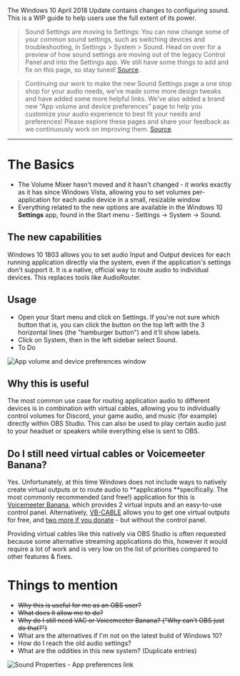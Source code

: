 The Windows 10 April 2018 Update contains changes to configuring sound. This is a WIP guide to help users use the full extent of its power.

> Sound Settings are moving to Settings: You can now change some of your common sound settings, such as switching devices and troubleshooting, in Settings > System > Sound. Head on over for a preview of how sound settings are moving out of the legacy Control Panel and into the Settings app. We still have some things to add and fix on this page, so stay tuned! [Source](https://blogs.windows.com/windowsexperience/2017/11/08/announcing-windows-10-insider-preview-build-17035-pc/#fAGsyK2Z5rg88zRD.97).

> Continuing our work to make the new Sound Settings page a one stop shop for your audio needs, we’ve made some more design tweaks and have added some more helpful links. We’ve also added a brand new “App volume and device preferences” page to help you customize your audio experience to best fit your needs and preferences! Please explore these pages and share your feedback as we continuously work on improving them. [Source](https://blogs.windows.com/windowsexperience/2018/01/11/announcing-windows-10-insider-preview-build-17074-pc/#775SUx07GWhZqywu.97).

***

# The Basics

* The Volume Mixer hasn't moved and it hasn't changed - it works exactly as it has since Windows Vista, allowing you to set volumes per-application for each audio device in a small, resizable window
* Everything related to the new options are available in the Windows 10 **Settings** app, found in the Start menu - Settings -> System -> Sound.

## The new capabilities

Windows 10 1803 allows you to set audio Input and Output devices for each running application directly via the system, even if the application's settings don't support it. It is a native, official way to route audio to individual devices. This replaces tools like AudioRouter.

## Usage

* Open your Start menu and click on Settings. If you're not sure which button that is, you can click the button on the top left with the 3 horizontal lines (the "hamburger button") and it'll show labels.
* Click on System, then in the left sidebar select Sound.
* To Do

![App volume and device preferences window](https://i.imgur.com/ew1zIA9.png)

## Why this is useful

The most common use case for routing application audio to different devices is in combination with virtual cables, allowing you to individually control volumes for Discord, your game audio, and music (for example) directly within OBS Studio. This can also be used to play certain audio just to your headset or speakers while everything else is sent to OBS.

## Do I still need virtual cables or Voicemeeter Banana?

Yes. Unfortunately, at this time Windows does not include ways to natively create virtual outputs or to route audio to **applications **specifically. The most commonly recommended (and free!) application for this is [Voicemeeter Banana](https://www.vb-audio.com/Voicemeeter/banana.htm), which provides 2 virtual inputs and an easy-to-use control panel. Alternatively, [VB-CABLE](https://www.vb-audio.com/Cable/) allows you to get one virtual outputs for free, and [two more if you donate](https://www.vb-audio.com/Cable/#DownloadCable) - but without the control panel.

Providing virtual cables like this natively via OBS Studio is often requested because some alternative streaming applications do this, however it would require a lot of work and is very low on the list of priorities compared to other features & fixes.

# Things to mention

* ~~Why this is useful for me as an OBS user?~~
* ~~What does it allow me to do?~~
* ~~Why do I still need VAC or Voicemeeter Banana? ("Why can't OBS just do that?")~~
* What are the alternatives if I'm not on the latest build of Windows 10?
* How do I reach the old audio settings?
* What are the oddities in this new system? (Duplicate entries)

![Sound Properties - App preferences link](https://i.imgur.com/Yf2CYKC.png)